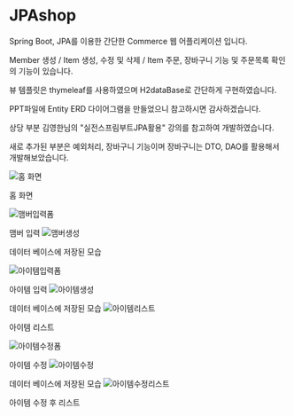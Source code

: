 # JPAshop
Spring Boot, JPA를 이용한 간단한 Commerce 웹 어플리케이션 입니다.

Member 생성 / Item 생성, 수정 및 삭제 / Item 주문, 장바구니 기능 및 주문목록 확인의 기능이 있습니다.

뷰 템플릿은 thymeleaf를 사용하였으며 H2dataBase로 간단하게 구현하였습니다.

PPT파일에 Entity ERD 다이어그램을 만들었으니 참고하시면 감사하겠습니다.

상당 부분 김영한님의 "실전스프림부트JPA활용" 강의를 참고하여 개발하였습니다.

새로 추가된 부분은 예외처리, 장바구니 기능이며 장바구니는 DTO, DAO를 활용해서 개발해보았습니다.

![홈 화면](https://github.com/Booldon/JPAshop/assets/99729203/4a4e40a7-90f6-47ac-954a-584d0a819977)

홈 화면

![맴버입력폼](https://user-images.githubusercontent.com/99729203/258285896-a2e468d2-008e-4bbd-bd61-6396f653723f.JPG)

맴버 입력
![맴버생성](https://user-images.githubusercontent.com/99729203/258285921-a4b43abf-6a65-496f-aaa7-365556b3cff3.JPG)

데이터 베이스에 저장된 모습


![아이템입력폼](https://user-images.githubusercontent.com/99729203/258286009-c238ff53-f7c6-4046-a930-80f7f16f1f0a.JPG)

아이템 입력
![아이템생성](https://user-images.githubusercontent.com/99729203/258286024-2b69a58a-41e5-4254-b713-28aacd8f6bcd.JPG)

데이터 베이스에 저장된 모습
![아이템리스트](https://user-images.githubusercontent.com/99729203/258286050-65fb6f32-4e4b-457a-b778-99fb6d39abc9.JPG)

아이템 리스트


![아이템수정폼](https://user-images.githubusercontent.com/99729203/258286093-c9c3433c-6b1f-4fe9-8ca4-376e28533291.JPG)

아이템 수정
![아이템수정](https://user-images.githubusercontent.com/99729203/258286116-1d38bc29-c7a9-404a-ab80-d4bf3f18aaf6.JPG)

데이터 베이스에 저장된 모습
![아이템수정리스트](https://user-images.githubusercontent.com/99729203/258286066-4dce2014-b7dc-401c-8252-3163e2f3268c.JPG)

아이템 수정 후 리스트









